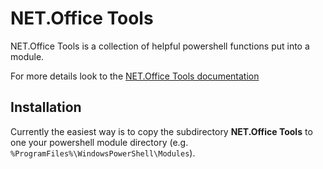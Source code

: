# NET.Office Tools

NET.Office Tools is a collection of helpful powershell functions put into a module.

For more details look to the [NET.Office Tools documentation](../../wiki/)

## Installation

Currently the easiest way is to copy the subdirectory **NET.Office Tools** to one your powershell module directory (e.g. `%ProgramFiles%\WindowsPowerShell\Modules`).